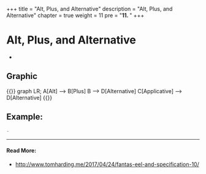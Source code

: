 +++
title = "Alt, Plus, and Alternative"
description = "Alt, Plus, and Alternative"
chapter = true
weight = 11
pre = "<b>11. </b>"
+++

# Alt, Plus, and Alternative
-

## Graphic
{{<mermaid align="center">}}
graph LR;
    A[Alt] --> B[Plus]
    B --> D[Alternative]
    C[Applicative] --> D[Alternative]
{{</mermaid>}}

## Example:
```js
-
```

---
#### Read More:
- http://www.tomharding.me/2017/04/24/fantas-eel-and-specification-10/
